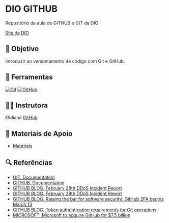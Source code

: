 #  DIO GITHUB

Repositório da aula de GITHUB e GIT da DIO

[Site da DIO](https://web.dio.me)

## 🏁 Objetivo
Introduzir ao versionamento de código com Git e GitHub.

## 🧰 Ferramentas
[![Git](https://img.shields.io/badge/Git-000?style=for-the-badge&logo=git&logoColor=B1w42w)](https://git-scm.com/doc) 
[![GitHub](https://img.shields.io/badge/GitHub-000?style=for-the-badge&logo=github&logoColor=10A5wC)](https://docs.github.com/)

## 👩🏻 Instrutora
Elidiana [GitHub](https://github.com/elidianaandrade)
    
## 📑 Materiais de Apoio
- [Materiais](https://github.com/elidianaandrade/dio-curso-git-github)

## 🔍 Referências
- [GIT. Documentation](https://git-scm.com/doc)
- [GITHUB. Documentation](https://docs.github.com/)
- [GITHUB BLOG. February 28th DDoS Incident Report](https://github.blog/2018-03-01-ddos-incident-report/)
- [GITHUB BLOG. February 28th DDoS Incident Report](https://github.blog/2018-03-01-ddos-incident-report/)
- [GITHUB BLOG. Raising the bar for software security: GitHub 2FA begins March 13](https://github.blog/2023-03-09-raising-the-bar-for-software-security-github-2fa-begins-march-13/)
- [GITHUB BLOG. Token authentication requirements for Git operations](https://github.blog/2020-12-15-token-authentication-requirements-for-git-operations/)
- [MICROSOFT. Microsoft to acquire GitHub for $7.5 billion](https:/news.microsoft.com/2018/06/04/microsoft-to-acquire-github-for-7-5-billion/)
